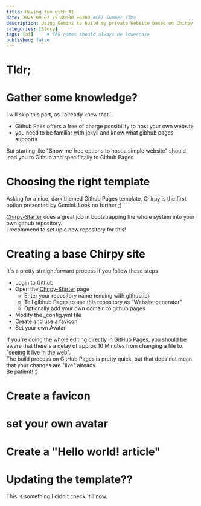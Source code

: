 ```yaml
---
title: Having fun with AI
date: 2025-09-07 15:40:00 +0200 #CET Summer Time
description: Using Gemini to build my private Website based on Chirpy
categories: [Story]
tags: [ai]     # TAG names should always be lowercase
published: false
---
```


# Tldr;

# Gather some knowledge?
I will skip this part, as I already knew that...
* Github Paes offers a free of charge possibility to host your own website
* you need to be familiar with jekyll and know what gibhub pages supports

But starting like "Show me free options to host a simple website" should lead you to Github and specifically to Github Pages.

# Choosing the right template
Asking for a nice, dark themed Github Pages template, Chirpy is the first option presented by Gemini.
Look no further ;)

[Chirpy-Starter](https://github.com/cotes2020/chirpy-starter) does a great job in bootstrapping the whole system into your own github repository.  
I recommend to set up a new repository for this!

# Creating a base Chirpy site

It´s a pretty straightforward process if you follow these steps

* Login to Github
* Open the [Chripy-Starter](https://github.com/cotes2020/chirpy-starter) page
  * Enter your repository name (ending with github.io)
  * Tell gibhub Pages to use this repository as "Website generator"
  * Optionally add your own domain to github pages
* Modify the _config.yml file
* Create and use a favicon
* Set your own Avatar

If you´re doing the whole editing directly in GitHub Pages, you should be aware that there´s a delay of approx 10 Minutes from changing a file to "seeing it live in the web".  
The build process on GitHub Pages is pretty quick, but that does not mean that your changes are "live" already.  
Be patient! :)

# Create a favicon

# set your own avatar

# Create a "Hello world! article"

# Updating the template??
This is something I didn´t check ´till now.
